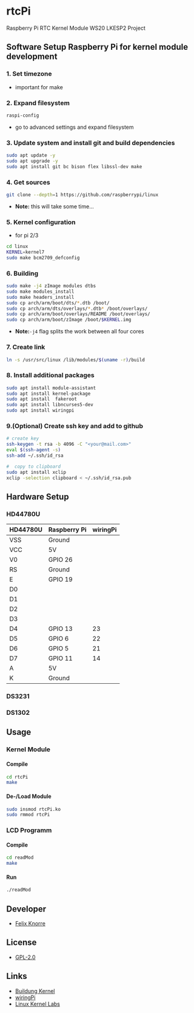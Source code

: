# rtcPi
Raspberry Pi RTC Kernel Module
WS20 LKESP2 Project

## Software Setup Raspberry Pi for kernel module development

### 1. Set timezone 
* important for make

### 2. Expand filesystem

```bash
raspi-config
```
* go to advanced settings and expand filesystem

### 3. Update system and  install git and build dependencies
```bash
sudo apt update -y
sudo apt upgrade -y
sudo apt install git bc bison flex libssl-dev make
```
  
### 4. Get sources
```bash 
git clone --depth=1 https://github.com/raspberrypi/linux
```
* __Note:__ this will take some time...

### 5. Kernel configuration
* for pi 2/3
```bash
cd linux
KERNEL=kernel7
sudo make bcm2709_defconfig
```

### 6. Building
```bash
sudo make -j4 zImage modules dtbs
sudo make modules_install
sudo make headers_install
sudo cp arch/arm/boot/dts/*.dtb /boot/
sudo cp arch/arm/dts/overlays/*.dtb* /boot/overlays/
sudo cp arch/arm/boot/overlays/README /boot/overlays/
sudo cp arch/arm/boot/zImage /boot/$KERNEL.img

```
* __Note:__``-j4`` flag splits the work between all four cores

### 7. Create link
```bash
ln -s /usr/src/linux /lib/modules/$(uname -r)/build
```

### 8. Install additional packages
```bash
sudo apt install module-assistant
sudo apt install kernel-package
sudo apt install  fakeroot
sudo apt install libncurses5-dev
sudo apt install wiringpi
```

### 9.(Optional) Create ssh key and add to github 

```bash
# create key
ssh-keygen -t rsa -b 4096 -C "<your@mail.com>"
eval $(ssh-agent -s)
ssh-add ~/.ssh/id_rsa

#  copy to clipboard
sudo apt install xclip
xclip -selection clipboard < ~/.ssh/id_rsa.pub
```

## Hardware Setup

### HD44780U

| HD44780U | Raspberry Pi | wiringPi |
|----------|--------------|----------|
| VSS      | Ground       |          |
| VCC      | 5V           |          |
| V0       | GPIO 26      |          |
| RS       | Ground       |          |
| E        | GPIO 19      |          |
| D0       |              |          |
| D1       |              |          |
| D2       |              |          |
| D3       |              |          |
| D4       | GPIO 13      | 23       |
| D5       | GPIO 6       | 22       |
| D6       | GPIO 5       | 21       |
| D7       | GPIO 11      | 14       |
| A        | 5V           |          |
| K        | Ground       |          |

### DS3231

### DS1302

## Usage

### Kernel Module

#### Compile

```bash
cd rtcPi
make
```

#### De-/Load Module

```bash
sudo insmod rtcPi.ko
sudo rmmod rtcPi
```

###  LCD Programm

#### Compile

```bash
cd readMod
make
```

#### Run

```bash
./readMod
```

## Developer

* [Felix Knorre](felix-knorre@hotmail.de)

## License

* [GPL-2.0](LICENSE.md)

## Links

* [Buildung Kernel](https://www.raspberrypi.org/documentation/linux/kernel/building.md)
* [wiringPi](http://wiringpi.com/)
* [Linux Kernel Labs](https://linux-kernel-labs.github.io/refs/heads/master/labs/device_drivers.html)
